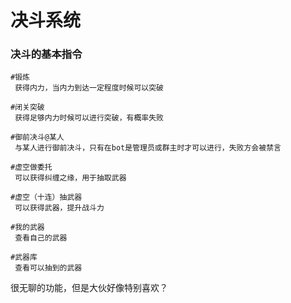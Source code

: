 # 决斗系统
### 决斗的基本指令

```决斗
#锻炼
 获得内力，当内力到达一定程度时候可以突破

#闭关突破
 获得足够内力时候可以进行突破，有概率失败

#御前决斗@某人
 与某人进行御前决斗，只有在bot是管理员或群主时才可以进行，失败方会被禁言

#虚空做委托
 可以获得纠缠之缘，用于抽取武器

#虚空（十连）抽武器
 可以获得武器，提升战斗力

#我的武器
 查看自己的武器

#武器库
 查看可以抽到的武器

```

很无聊的功能，但是大伙好像特别喜欢？